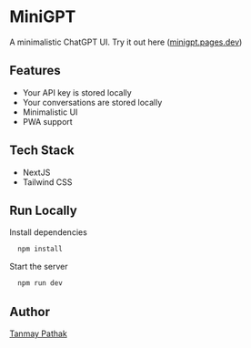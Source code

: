 
# MiniGPT

A minimalistic ChatGPT UI. Try it out here ([minigpt.pages.dev](https://minigpt.pages.dev))

## Features

- Your API key is stored locally
- Your conversations are stored locally
- Minimalistic UI
- PWA support


## Tech Stack

- NextJS
- Tailwind CSS

## Run Locally

Install dependencies

```bash
  npm install
```

Start the server

```bash
  npm run dev
```


## Author

[Tanmay Pathak](https://tanmaypathak.com)

